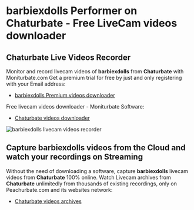 # barbiexdolls Performer on Chaturbate - Free LiveCam videos downloader

## Chaturbate Live Videos Recorder

Monitor and record livecam videos of **barbiexdolls** from **Chaturbate** with Moniturbate.com
Get a premium trial for free by just and only registering with your Email address:
* [barbiexdolls Premium videos downloader](https://moniturbate.com/request-demo-licence-key.html)

Free livecam videos downloader - Moniturbate Software:
* [Chaturbate videos downloader](https://moniturbate.com/moniturbate-download-software.html)

![barbiexdolls livecam videos recorder](https://peachurnet.com/templates/moniturbate-software.png)


## Capture barbiexdolls videos from the Cloud and watch your recordings on Streaming

Without the need of downloading a software, capture **barbiexdolls** livecam videos from **Chaturbate** 100% online.
Watch Livecam archives from **Chaturbate** unlimitedly from thousands of existing recordings, only on Peachurbate.com and its websites network:
* [Chaturbate videos archives](https://peachurnet.com/)
